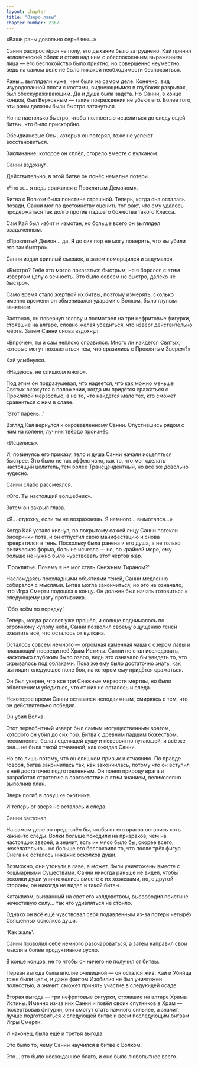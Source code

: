 ```yaml
---
layout: chapter
title: "Озеро лавы"
chapter_number: 2367
---
```




«Ваши раны довольно серьёзны...»

Санни распростёрся на полу, его дыхание было затруднено. Кай принял человеческий облик и стоял над ним с обеспокоенным выражением лица — его беспокойство было приятно, но совершенно неуместно, ведь на самом деле не было никакой необходимости беспокоиться.

Раны... выглядели хуже, чем были на самом деле. Конечно, вид изуродованной плоти с костями, виднеющимися в глубоких разрывах, был обескураживающим. Да и душа была задета. Но Санни, в конце концов, был Верховным — такие повреждения не убьют его. Более того, эти раны должны были быстро затянуться.

Но не настолько быстро, чтобы полностью исцелиться до следующей битвы, что было прискорбно.

Обсидиановые Осы, которых он потерял, тоже не успеют восстановиться.

Заклинание, которое он сплёл, сгорело вместе с вулканом.

Санни вздохнул.

Действительно, в этой битве он понёс немалые потери.

«Что ж... я ведь сражался с Проклятым Демоном».

Битва с Волком была поистине страшной. Теперь, когда она осталась позади, Санни мог по достоинству оценить тот факт, что ему удалось продержаться так долго против падшего божества такого Класса.

Сам Кай был избит и измотан, но больше всего он выглядел озадаченным.

«Проклятый Демон... да. Я до сих пор не могу поверить, что вы убили его так быстро».

Санни издал хриплый смешок, а затем поморщился и задумался.

«Быстро? Тебе это могло показаться быстрым, но я боролся с этим извергом целую вечность. Это было совсем не быстро, далеко не быстро».

Само время стало жертвой их битвы, поэтому измерять, сколько именно времени он обменивался ударами с Волком, было глупым занятием.

Застонав, он повернул голову и посмотрел на три нефритовые фигурки, стоявшие на алтаре, словно желая убедиться, что изверг действительно мёртв. Затем Санни снова вздохнул.

«Впрочем, ты и сам неплохо справился. Много ли найдётся Святых, которые могут похвастаться тем, что сразились с Проклятым Зверем?»

Кай улыбнулся.

«Надеюсь, не слишком много».

Под этим он подразумевал, что надеется, что как можно меньше Святых окажутся в положении, когда им придётся сражаться с Проклятой мерзостью, а не то, что найдётся мало тех, кто сможет сравниться с ним в славе.

'Этот парень...'

Взгляд Кая вернулся к окровавленному Санни. Опустившись рядом с ним на колени, лучник твёрдо произнёс:

«Исцелись».

И, повинуясь его приказу, тело и душа Санни начали исцеляться быстрее. Это было не так эффективно, как то, что мог сделать настоящий целитель, тем более Трансцендентный, но всё же довольно чудесно.

Санни слабо рассмеялся.

«Ого. Ты настоящий волшебник».

Затем он закрыл глаза.

«Я... отдохну, если ты не возражаешь. Я немного... вымотался...»

Когда Кай устало кивнул, по покрытому сажей лицу Санни потекли бисеринки пота, и он отпустил свою манифестацию и снова превратился в тень. Поскольку была ранена и его душа, а не только физическая форма, боль не исчезла — но, по крайней мере, ему больше не нужно было чувствовать этот чёртов жар.

'Проклятье. Почему я не мог стать Снежным Тираном?'

Наслаждаясь прохладными объятиями теней, Санни медленно собирался с мыслями. Битва могла закончиться, но это не означало, что Игра Смерти подошла к концу. Он должен был начать готовиться к следующему шагу противника.

'Обо всём по порядку'.

Теперь, когда рассвет уже прошёл, и солнце поднималось по огромному куполу неба, Санни позволил своему ощущению теней охватить всё, что осталось от вулкана.

Осталось совсем немного — огромная каменная чаша с озером лавы и плавающий посреди неё Храм Истины. Санни не стал исследовать, насколько глубоким было озеро, ведь это означало бы увидеть то, что скрывалось под облаками. Пока же ему было достаточно знать, как выглядит следующее поле боя, на котором ему придётся сражаться.

Он был уверен, что все три Снежные мерзости мертвы, но было облегчением убедиться, что от них не осталось и следа.

Некоторое время Санни оставался неподвижным, смиряясь с тем, что он действительно победил.

Он убил Волка.

Этот первобытный изверг был самым могущественным врагом, которого он убил до сих пор. Битва с древним падшим божеством, несомненно, была леденящей душу и невероятно пугающей, и всё же она... не была такой отчаянной, как ожидал Санни.

Но это лишь потому, что он слишком привык к отчаянию. По правде говоря, битва закончилась так, как закончилась, потому что он вступил в неё достаточно подготовленным. Он понял природу врага и разработал стратегию в соответствии с этим знанием, великолепно выполнив план.

Зверь погиб в ловушке охотника.

И теперь от зверя не осталось и следа.

Санни застонал.

На самом деле он предпочёл бы, чтобы от его врагов остались хоть какие-то следы. Волки больше походили на призраков, чем на настоящих зверей, а значит, есть их мясо было бы, скорее всего, нежелательно... но больше его беспокоило то, что после трёх фигур Снега не осталось никаких осколков души.

Возможно, они утонули в лаве, а может, были уничтожены вместе с Кошмарными Существами. Санни никогда раньше не видел, чтобы осколки души уничтожались вместе с их хозяевами, но, с другой стороны, он никогда не видел и такой битвы.

Катаклизм, вызванный на свет его колдовством, высвободил поистине нечестивую силу... так что удивляться не стоило.

Однако он всё ещё чувствовал себя подавленным из-за потери четырёх Священных осколков души.

'Как жаль'.

Санни позволил себе немного разочароваться, а затем направил свои мысли в более продуктивное русло.

В конце концов, не то чтобы он ничего не получил от битвы.

Первая выгода была вполне очевидной — он остался жив. Кай и Убийца тоже были целы, и даже фантом Изобилия не был уничтожен полностью, а значит, сможет принять участие в следующей осаде.

Вторая выгода — три нефритовые фигурки, стоявшие на алтаре Храма Истины. Именно из-за них Санни и повёл своих спутников в Храм — пожертвовав фигурки, они смогут стать намного сильнее, а значит, лучше подготовиться к следующей битве и всем последующим битвам Игры Смерти.

И наконец, была ещё и третья выгода.

Это было то, чему Санни научился в битве с Волком.

Это... это было неожиданное благо, и оно было любопытнее всего.

